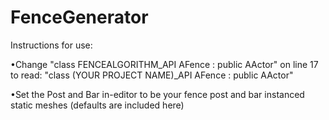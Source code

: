 # FenceGenerator

Instructions for use:

•Change "class FENCEALGORITHM_API AFence : public AActor" on line 17 to read: "class (YOUR PROJECT NAME)_API AFence : public AActor"
    
•Set the Post and Bar in-editor to be your fence post and bar instanced static meshes (defaults are included here)

